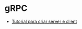 # gRPC

- [Tutorial para criar server e client](https://learn.microsoft.com/en-us/aspnet/core/tutorials/grpc/grpc-start?view=aspnetcore-7.0&tabs=visual-studio)